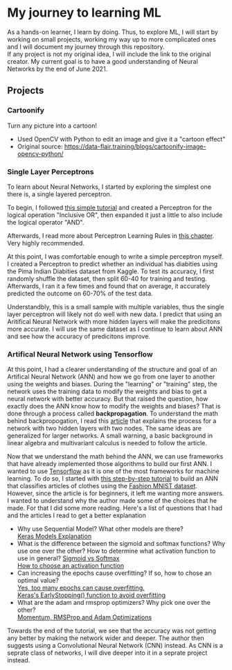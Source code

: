 # My journey to learning ML 
As a hands-on learner, I learn by doing. Thus, to explore ML, I will start by working on small projects, working my way up to more complicated ones and I will document my journey through this repository.   
If any project is not my original idea, I will include the link to the original creator. 
My current goal is to have a good understanding of Neural Networks by the end of June 2021. 

## Projects 
### Cartoonify 
Turn any picture into a cartoon! 
- Used OpenCV with Python to edit an image and give it a "cartoon effect"
- Original source: https://data-flair.training/blogs/cartoonify-image-opencv-python/

### Single Layer Perceptrons
To learn about Neural Networks, I started by exploring the simplest one there is, a single layered perceptron.     

To begin, I followed [this simple tutorial](https://towardsdatascience.com/first-neural-network-for-beginners-explained-with-code-4cfd37e06eaf) and created a Perceptron for the logical operation "Inclusive OR", then expanded it just a little to also include the logical operator "AND".    

Afterwards, I read more about Perceptron Learning Rules in [this chapter](http://hagan.okstate.edu/4_Perceptron.pdf). Very highly recommended.     

At this point, I was comfortable enough to write a simple perceptron myself. I created a Perceptron to predict whether an individual has diabities using the Pima Indian Diabities dataset from Kaggle. To test its accuracy, I first randomly shuffle the dataset, then split 60-40 for training and testing. Afterwards, I ran it a few times and found that on average, it accurately predicted the outcome on 60-70% of the test data.       

Understandbly, this is a small sample with multiple variables, thus the single layer perceptron will likely not do well with new data. I predict that using an Aritifical Neural Network with more hidden layers will make the predicitons more accurate. I will use the same dataset as I continue to learn about ANN and see how the accuracy of predicitons improve. 

### Artifical Neural Network using Tensorflow 
At this point, I had a clearer understanding of the structure and goal of an Artifical Neural Network (ANN) and how we go from one layer to another using the weights and biases. During the "learning" or "training" step, the network uses the training data to modify the weights and bias to get a neural network with better accuracy. But that raised the question, how exactly does the ANN know how to modify the weights and biases? That is done through a process called **backpropagation**. 
To understand the math behind backpropogation, I read this [article](https://medium.com/analytics-vidhya/feedforward-and-backpropagation-mathematics-behind-a-simple-artificial-neural-network-fd3f3ae15e3b) that explains the process for a network with two hidden layers with two nodes. The same ideas are generalized for larger networks. A small warning, a basic background in linear algebra and multivariant calculus is needed to follow the article.    

Now that we understand the math behind the ANN, we can use frameworks that have already implemented those algorithms to build our first ANN. I wanted to use [Tensorflow](https://www.tensorflow.org/) as it is one of the most frameworks for machine learning. To do so, I started with [this step-by-step tutorial](https://becominghuman.ai/step-by-step-neural-network-tutorial-for-beginner-cc71a04eedeb) to build an ANN that classifies articles of clothes using the [Fashion MNIST dataset](https://www.kaggle.com/zalando-research/fashionmnist). However, since the article is for beginners, it left me wanting more answers. I wanted to understand why the author made some of the choices that he made. For that I did some more reading. Here's a list of questions that I had and the articles I read to get a better explanation

- Why use Sequential Model? What other models are there?     
[Keras Models Explanation](https://data-flair.training/blogs/keras-models/)
- What is the difference between the sigmoid and softmax functions? Why use one over the other? How to determine what activation function to use in general? [Sigmoid vs Softmax](https://dataaspirant.com/difference-between-softmax-function-and-sigmoid-function/)   
 [How to choose an activation function](https://machinelearningmastery.com/choose-an-activation-function-for-deep-learning/)
- Can increasing the epochs cause overfitting? If so, how to chose an optimal value?      
 [Yes, too many epochs can cause overfitting.](https://towardsdatascience.com/epoch-vs-iterations-vs-batch-size-4dfb9c7ce9c9)    
 [Keras's EarlyStopping() function to avoid overfitting](https://www.geeksforgeeks.org/choose-optimal-number-of-epochs-to-train-a-neural-network-in-keras/)
 - What are the adam and rmsprop optimizers? Why pick one over the other?      
 [Momentum, RMSProp and Adam Optimizations](https://blog.paperspace.com/intro-to-optimization-momentum-rmsprop-adam/) 

 Towards the end of the tutorial, we see that the accuracy was not getting any better by making the network wider and deeper. The author then suggests using a Convolutional Neural Network (CNN) instead. As CNN is a seprate class of networks, I will dive deeper into it in a seprate project instead.
